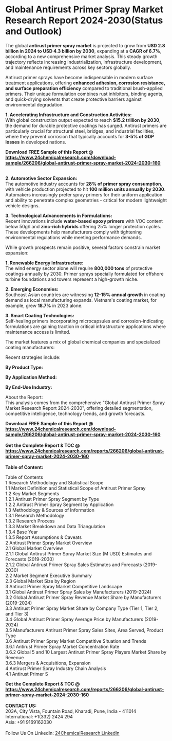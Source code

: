 <h1>Global Antirust Primer Spray Market Research Report 2024-2030(Status and Outlook)</h1><p>The global <strong>antirust primer spray market</strong> is projected to grow from <strong>USD 2.8 billion in 2024 to USD 4.3 billion by 2030</strong>, expanding at a <strong>CAGR of 6.7%</strong>, according to a new comprehensive market analysis. This steady growth trajectory reflects increasing industrialization, infrastructure development, and maintenance requirements across key sectors globally.</p><p>Antirust primer sprays have become indispensable in modern surface treatment applications, offering <strong>enhanced adhesion, corrosion resistance, and surface preparation efficiency</strong> compared to traditional brush-applied primers. Their unique formulation combines rust inhibitors, binding agents, and quick-drying solvents that create protective barriers against environmental degradation.</p><p><strong>1. Accelerating Infrastructure and Construction Activities:</strong><br>
With global construction output expected to reach <strong>$15.2 trillion by 2030</strong>, the demand for durable protective coatings has surged. Antirust primers are particularly crucial for structural steel, bridges, and industrial facilities, where they prevent corrosion that typically accounts for <strong>3-5% of GDP losses</strong> in developed nations.</p><div><b>Download FREE Sample of this Report @ 
            <a href="https://www.24chemicalresearch.com/download-sample/266206/global-antirust-primer-spray-market-2024-2030-160">
            https://www.24chemicalresearch.com/download-sample/266206/global-antirust-primer-spray-market-2024-2030-160</a></b></div><br><p><strong>2. Automotive Sector Expansion:</strong><br>
The automotive industry accounts for <strong>28% of primer spray consumption</strong>, with vehicle production projected to hit <strong>100 million units annually by 2030</strong>. Automakers increasingly prefer spray primers for their uniform application and ability to penetrate complex geometries - critical for modern lightweight vehicle designs.</p><p><strong>3. Technological Advancements in Formulations:</strong><br>
Recent innovations include <strong>water-based epoxy primers</strong> with VOC content below 50g/l and <strong>zinc-rich hybrids</strong> offering 25% longer protection cycles. These developments help manufacturers comply with tightening environmental regulations while meeting performance demands.</p><p>While growth prospects remain positive, several factors constrain market expansion:</p><p><strong>1. Renewable Energy Infrastructure:</strong><br>
The wind energy sector alone will require <strong>800,000 tons</strong> of protective coatings annually by 2030. Primer sprays specially formulated for offshore turbine foundations and towers represent a high-growth niche.</p><p><strong>2. Emerging Economies:</strong><br>
Southeast Asian countries are witnessing <strong>12-15% annual growth</strong> in coating demand as local manufacturing expands. Vietnam's coating market, for example, grew <strong>18.7%</strong> in 2023 alone.</p><p><strong>3. Smart Coating Technologies:</strong><br>
Self-healing primers incorporating microcapsules and corrosion-indicating formulations are gaining traction in critical infrastructure applications where maintenance access is limited.</p><p>The market features a mix of global chemical companies and specialized coating manufacturers:</p><p>Recent strategies include:</p><p><strong>By Product Type:</strong></p><p><strong>By Application Method:</strong></p><p><strong>By End-Use Industry:</strong></p><p>About the Report:<br>
This analysis comes from the comprehensive "Global Antirust Primer Spray Market Research Report 2024-2030", offering detailed segmentation, competitive intelligence, technology trends, and growth forecasts.</p><div><b>Download FREE Sample of this Report @ 
            <a href="https://www.24chemicalresearch.com/download-sample/266206/global-antirust-primer-spray-market-2024-2030-160">
            https://www.24chemicalresearch.com/download-sample/266206/global-antirust-primer-spray-market-2024-2030-160</a></b></div><br><div><b>Get the Complete Report & TOC @ 
            <a href="https://www.24chemicalresearch.com/reports/266206/global-antirust-primer-spray-market-2024-2030-160">
            https://www.24chemicalresearch.com/reports/266206/global-antirust-primer-spray-market-2024-2030-160</a></b></div><br>
            <b>Table of Content:</b><p>Table of Contents<br />
1 Research Methodology and Statistical Scope<br />
1.1 Market Definition and Statistical Scope of Antirust Primer Spray<br />
1.2 Key Market Segments<br />
1.2.1 Antirust Primer Spray Segment by Type<br />
1.2.2 Antirust Primer Spray Segment by Application<br />
1.3 Methodology & Sources of Information<br />
1.3.1 Research Methodology<br />
1.3.2 Research Process<br />
1.3.3 Market Breakdown and Data Triangulation<br />
1.3.4 Base Year<br />
1.3.5 Report Assumptions & Caveats<br />
2 Antirust Primer Spray Market Overview<br />
2.1 Global Market Overview<br />
2.1.1 Global Antirust Primer Spray Market Size (M USD) Estimates and Forecasts (2019-2030)<br />
2.1.2 Global Antirust Primer Spray Sales Estimates and Forecasts (2019-2030)<br />
2.2 Market Segment Executive Summary<br />
2.3 Global Market Size by Region<br />
3 Antirust Primer Spray Market Competitive Landscape<br />
3.1 Global Antirust Primer Spray Sales by Manufacturers (2019-2024)<br />
3.2 Global Antirust Primer Spray Revenue Market Share by Manufacturers (2019-2024)<br />
3.3 Antirust Primer Spray Market Share by Company Type (Tier 1, Tier 2, and Tier 3)<br />
3.4 Global Antirust Primer Spray Average Price by Manufacturers (2019-2024)<br />
3.5 Manufacturers Antirust Primer Spray Sales Sites, Area Served, Product Type<br />
3.6 Antirust Primer Spray Market Competitive Situation and Trends<br />
3.6.1 Antirust Primer Spray Market Concentration Rate<br />
3.6.2 Global 5 and 10 Largest Antirust Primer Spray Players Market Share by Revenue<br />
3.6.3 Mergers & Acquisitions, Expansion<br />
4 Antirust Primer Spray Industry Chain Analysis<br />
4.1 Antirust Primer S</p><div><b>Get the Complete Report & TOC @ 
            <a href="https://www.24chemicalresearch.com/reports/266206/global-antirust-primer-spray-market-2024-2030-160">
            https://www.24chemicalresearch.com/reports/266206/global-antirust-primer-spray-market-2024-2030-160</a></b></div><br><b>CONTACT US:</b><br>
            203A, City Vista, Fountain Road, Kharadi, Pune, India - 411014<br>
            International: +1(332) 2424 294<br>
            Asia: +91 9169162030 <br><br>
            Follow Us On LinkedIn: <a href="https://www.linkedin.com/company/24chemicalresearch/">24ChemicalResearch LinkedIn</a>